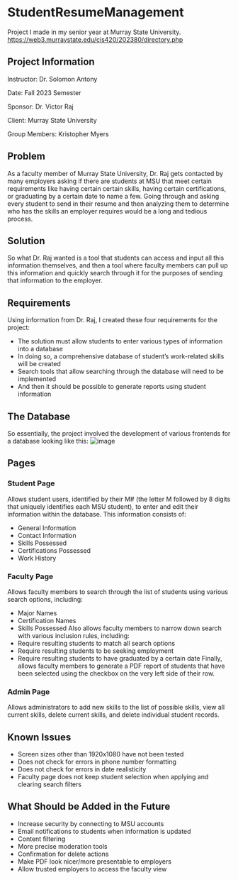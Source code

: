 # StudentResumeManagement
Project I made in my senior year at Murray State University.
https://web3.murraystate.edu/cis420/202380/directory.php

## Project Information
Instructor: Dr. Solomon Antony

Date: Fall 2023 Semester

Sponsor: Dr. Victor Raj

Client: Murray State University

Group Members: Kristopher Myers

## Problem
As a faculty member of Murray State University, Dr. Raj gets contacted by many employers asking
if there are students at MSU that meet certain requirements like having certain certain skills, 
having certain certifications, or graduating by a certain date to name a few. Going through 
and asking every student to send in their resume and then analyzing them to determine who has 
the skills an employer requires would be a long and tedious process. 

## Solution
So what Dr. Raj wanted is a tool that students can access and input all this information themselves,
and then a tool where faculty members can pull up this information and quickly search through it 
for the purposes of sending that information to the employer.

## Requirements
Using information from Dr. Raj, I created these four requirements for the project:
- The solution must allow students to enter various types of information into a database
- In doing so, a comprehensive database of student’s work-related skills will be created
- Search tools that allow searching through the database will need to be implemented 
- And then it should be possible to generate reports using student information

## The Database
So essentially, the project involved the development of various frontends for a database looking like this:
![image](https://github.com/KristopherMyers/StudentResumeManagement/assets/130585836/79904f58-860e-4b7d-9f7a-4e8a81b1af28)

## Pages

### Student Page
Allows student users, identified by their M# (the letter M followed by 8 digits that uniquely 
identifies each MSU student), to enter and edit their information within the database. This
information consists of:
- General Information
- Contact Information
- Skills Possessed
- Certifications Possessed
- Work History

### Faculty Page
Allows faculty members to search through the list of students using various search options, 
including:
- Major Names
- Certification Names
- Skills Possessed
Also allows faculty members to narrow down search with various inclusion rules, including:
- Require resulting students to match all search options
- Require resulting students to be seeking employment
- Require resulting students to have graduated by a certain date
Finally, allows faculty members to generate a PDF report of students that have been
selected using the checkbox on the very left side of their row.

### Admin Page
Allows administrators to add new skills to the list of possible skills, view all 
current skills, delete current skills, and delete individual student records.

## Known Issues
- Screen sizes other than 1920x1080 have not been tested
- Does not check for errors in phone number formatting
- Does not check for errors in date realisticity
- Faculty page does not keep student selection when applying and clearing search filters

## What Should be Added in the Future
- Increase security by connecting to MSU accounts
- Email notifications to students when information is updated
- Content filtering
- More precise moderation tools
- Confirmation for delete actions
- Make PDF look nicer/more presentable to employers
- Allow trusted employers to access the faculty view
